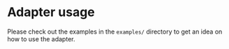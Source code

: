 # Adapter usage

Please check out the examples in the `examples/` directory to get an idea on how to use the adapter.
